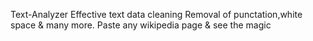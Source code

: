 Text-Analyzer
Effective text data cleaning  Removal of  punctation,white space & many more.
Paste any wikipedia page & see the magic
